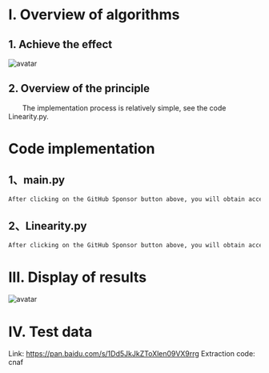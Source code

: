 #  I. Overview of algorithms 

##  1. Achieve the effect 

 ![avatar]( 860cf8aa54c34eafadfe07917e9aa81c.png) 

##  2. Overview of the principle 

   The implementation process is relatively simple, see the code Linearity.py. 

#  Code implementation 

##  1、main.py 

  ```python  
After clicking on the GitHub Sponsor button above, you will obtain access permissions to my private code repository ( https://github.com/slowlon/my_code_bar ) to view this blog code. By searching the code number of this blog, you can find the code you need, code number is: 2024020309574470702
  ```  
##  2、Linearity.py 

  ```python  
After clicking on the GitHub Sponsor button above, you will obtain access permissions to my private code repository ( https://github.com/slowlon/my_code_bar ) to view this blog code. By searching the code number of this blog, you can find the code you need, code number is: 2024020309574470702
  ```  
#  III. Display of results 

 ![avatar]( 5b785fb82f9446a2abfa6ccb2a9fd74a.png) 

#  IV. Test data 

 Link: https://pan.baidu.com/s/1Dd5JkJkZToXlen09VX9rrg Extraction code: cnaf 

